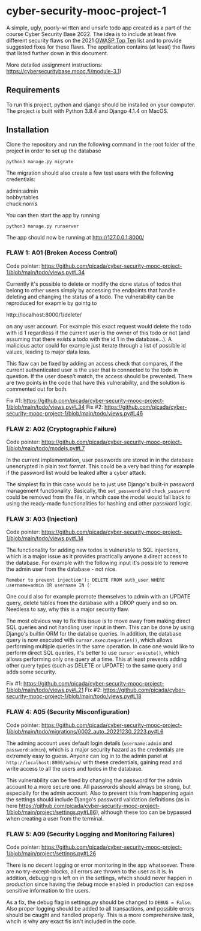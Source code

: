 # cyber-security-mooc-project-1

A simple, ugly, poorly-wirtten and unsafe todo app created as a part of the course Cyber Security Base 2022. The idea is to include at least five different security flaws on the 2021 [OWASP Top Ten](https://owasp.org/www-project-top-ten/) list and to provide suggested fixes for these flaws. The application contains (at least) the flaws that listed further down in this document.

More detailed assignment instructions: https://cybersecuritybase.mooc.fi/module-3.1)

## Requirements

To run this project, python and django should be installed on your computer. The project is built with Python 3.8.4 and Django 4.1.4 on MacOS.

## Installation

Clone the repository and run the following command in the root folder of the project in order to set up the database

`python3 manage.py migrate`

The migration should also create a few test users with the following credentials:

admin:admin      
bobby:tables     
chuck:norris      

You can then start the app by running 

`python3 manage.py runserver`

The app should now be running at http://127.0.0.1:8000/


### FLAW 1: A01 (Broken Access Control)

Code pointer: https://github.com/picada/cyber-security-mooc-project-1/blob/main/todo/views.py#L34

Currently it's possible to delete or modify the done status of todos that belong to other users simply by accessing the endpoints that handle deleting and changing the status of a todo. The vulnerability can be reproduced for exapmle by gointg to

http://localhost:8000/1/delete/

on any user account. For example this exact request would delete the todo with id 1 regardless if the current user is the owner of this todo or not (and assuming that there exists a todo with the id 1 in the database...). A malicious actor could for example just iterate through a list of possible id values, leading to major data loss.

This flaw can be fixed by adding an access check that compares, if the current authenticated user is the user that is connected to the todo in question. If the user doesn't match, the access should be prevented. There are two points in the code that have this vulnerability, and the solution is commented out for both.

Fix #1: https://github.com/picada/cyber-security-mooc-project-1/blob/main/todo/views.py#L34
Fix #2: https://github.com/picada/cyber-security-mooc-project-1/blob/main/todo/views.py#L46

### FLAW 2: A02 (Cryptographic Failure)

Code pointer: https://github.com/picada/cyber-security-mooc-project-1/blob/main/todo/models.py#L7

In the current implementation, user passwords are stored in in the database unencrypted in plain text format. This could be a very bad thing for example if the password list would be leaked after a cyber attack.

The simplest fix in this case would be to just use Django's built-in password management functionality. Basically, the `set_password` and `check_password` could be removed from the file, in whcih case the model would fall back to using the ready-made functionalities for hashing and other password logic.

### FLAW 3: A03 (Injection)

Code pointer: https://github.com/picada/cyber-security-mooc-project-1/blob/main/todo/views.py#L14

The functionality for adding new todos is vulnerable to SQL injections, which is a major issue as it provides practically anyone a direct access to the database. For example with the following input it's possible to remove the admin user from the database - not nice.

```Remeber to prevent injection'); DELETE FROM auth_user WHERE username=admin OR username IN ('```

One could also for example promote themselves to admin with an UPDATE query, delete tables from the database with a DROP query and so on. Needless to say, why this is a major security flaw.

The most obvious way to fix this issue is to move away from making direct SQL queries and not handling user input in them. This can be done by using Django's builtin ORM for the databse queries. In addition, the database query is now executed with `cursor.executequeries()`, which allows performing multiple queries in the same operation. In case one would like to perform direct SQL queries, it's better to use `cursor.execute()`, which allows performing only one query at a time. This at least prevents adding other query types (such as DELETE or UPDATE) to the same query and adds some security.

Fix #1: https://github.com/picada/cyber-security-mooc-project-1/blob/main/todo/views.py#L21
Fix #2: https://github.com/picada/cyber-security-mooc-project-1/blob/main/todo/views.py#L18

### FLAW 4: A05 (Security Misconfiguration)

Code pointer: https://github.com/picada/cyber-security-mooc-project-1/blob/main/todo/migrations/0002_auto_20221230_2223.py#L6

The adming account uses default login details (`username:admin` and `password:admin`), which is a major security hazard as the credentials are extremely easy to guess. Anyone can log in to the admin panel at `http://localhost:8000/admin/` with these credentials, gaining read and write access to all the users and todos in the database.

This vulnerability can be fixed by changing the password for the admin account to a more secure one. All passwords should always be strong, but especially for the admin account. Also to prevent this from happening again the settings should include Django's password validation definitions (as in here https://github.com/picada/cyber-security-mooc-project-1/blob/main/project/settings.py#L86), although these too can be bypassed when creating a user from the terminal.

### FLAW 5: A09 (Security Logging and Monitoring Failures)

Code pointer: https://github.com/picada/cyber-security-mooc-project-1/blob/main/project/settings.py#L26

There is no decent logging or error monitoring in the app whatsoever. There are no try-except-blocks, all errors are thrown to the user as it is. In addition, debugging is left on in the settings, which should never happen in production since having the debug mode enabled in production can expose sensitive information to the users.

As a fix, the debug flag in settings.py should be changed to `DEBUG = False`. Also proper logging should be added to all transactions, and possible errors should be caught and handled properly. This is a more comprehensive task, whcih is why any exact fis isn't included in the code.


